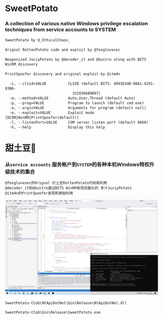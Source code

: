 # SweetPotato 
### A collection of various native Windows privilege escalation techniques from service accounts to SYSTEM

```
SweetPotato by @_EthicalChaos_

Orignal RottenPotato code and exploit by @foxglovesec
  
Weaponized JuciyPotato by @decoder_it and @Guitro along with BITS WinRM discovery
  
PrintSpoofer discovery and original exploit by @itm4n
  
  -c, --clsid=VALUE          CLSID (default BITS: 4991D34B-80A1-4291-83B6-
                               3328366B9097)
  -m, --method=VALUE         Auto,User,Thread (default Auto)
  -p, --prog=VALUE           Program to launch (default cmd.exe)
  -a, --args=VALUE           Arguments for program (default null)
  -e, --exploit=VALUE        Exploit mode [DCOM|WinRM|PrintSpoofer(default)]
  -l, --listenPort=VALUE     COM server listen port (default 6666)
  -h, --help                 Display this help
```

# 甜土豆🥔

### 从`service accounts` 服务帐户到`SYSTEM`的各种本机Windows特权升级技术的集合

```
@foxglovesec的Orignal 烂土豆RottenPotato代码和利用
@decoder_it和@Guitro通过BITS WinRM发现武器化的 多汁JuciyPotato
@itm4n的PrintSpoofer发现和原始利用
```

![](./images/build.png)


`SweetPotato-CCob\NtApiDotNet\bin\Release\NtApiDotNet.dll`

`SweetPotato-CCob\bin\Release\SweetPotato.exe`



